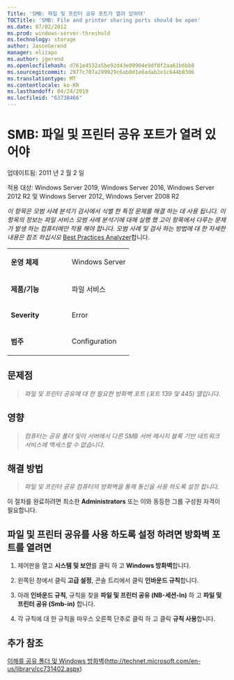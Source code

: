 ```yaml
---
Title: 'SMB: 파일 및 프린터 공유 포트가 열려 있어야'
TOCTitle: 'SMB: File and printer sharing ports should be open'
ms.date: 07/02/2012
ms.prod: windows-server-threshold
ms.technology: storage
author: JasonGerend
manager: elizapo
ms.author: jgerend
ms.openlocfilehash: d761e4532a5be92d43e09904e9df8f2aa61b6bb8
ms.sourcegitcommit: 2977c707a299929c6ab0d1e0adab2e1c644b8306
ms.translationtype: MT
ms.contentlocale: ko-KR
ms.lasthandoff: 04/24/2019
ms.locfileid: "63738466"
---
```

# <a name="smb-file-and-printer-sharing-ports-should-be-open"></a>SMB: 파일 및 프린터 공유 포트가 열려 있어야


업데이트됨: 2011 년 2 월 2 일

적용 대상: Windows Server 2019, Windows Server 2016, Windows Server 2012 R2 및 Windows Server 2012, Windows Server 2008 R2

*이 항목은 모범 사례 분석기 검사에서 식별 한 특정 문제를 해결 하는 데 사용 됩니다. 이 항목의 정보는 파일 서비스 모범 사례 분석기에 대해 실행 했 고이 항목에서 다루는 문제가 발생 하는 컴퓨터에만 적용 해야 합니다. 모범 사례 및 검사 하는 방법에 대 한 자세한 내용은 참조 하십시오* [Best Practices Analyzer](http://go.microsoft.com/fwlink/?linkid=122786%0d%0a)합니다.


<table>
<colgroup>
<col style="width: 50%" />
<col style="width: 50%" />
</colgroup>
<tbody>
<tr class="odd">
<td><p><strong>운영 체제</strong></p></td>
<td><p>Windows Server</p></td>
</tr>
<tr class="even">
<td><p><strong>제품/기능</strong></p></td>
<td><p>파일 서비스</p></td>
</tr>
<tr class="odd">
<td><p><strong>Severity</strong></p></td>
<td><p>Error</p></td>
</tr>
<tr class="even">
<td><p><strong>범주</strong></p></td>
<td><p>Configuration</p></td>
</tr>
</tbody>
</table>

## <a name="issue"></a>문제점

> *파일 및 프린터 공유에 대 한 필요한 방화벽 포트 (포트 139 및 445) 열입니다.*

## <a name="impact"></a>영향

> *컴퓨터는 공유 폴더 및이 서버에서 다른 SMB 서버 메시지 블록 기반 네트워크 서비스에 액세스할 수 없습니다.*

## <a name="resolution"></a>해결 방법

> *파일 및 프린터 공유 컴퓨터의 방화벽을 통해 통신을 사용 하도록 설정 합니다.*

이 절차를 완료하려면 최소한 **Administrators** 또는 이와 동등한 그룹 구성원 자격이 필요합니다.

## <a name="to-open-the-firewall-ports-to-enable-file-and-printer-sharing"></a>파일 및 프린터 공유를 사용 하도록 설정 하려면 방화벽 포트를 열려면

1.  제어판을 열고 **시스템 및 보안**를 클릭 하 고 **Windows 방화벽**합니다.

2.  왼쪽된 창에서 클릭 **고급 설정**, 콘솔 트리에서 클릭 **인바운드 규칙**합니다.

3.  아래 **인바운드 규칙**, 규칙을 찾을 **파일 및 프린터 공유 (NB-세션-In)** 하 고 **파일 및 프린터 공유 (Smb-in)** 합니다.

4.  각 규칙에 대 한 규칙을 마우스 오른쪽 단추로 클릭 하 고 클릭 **규칙 사용**합니다.

## <a name="additional-references"></a>추가 참조

[이해를 공유 폴더 및 Windows 방화벽](http://technet.microsoft.com/en-us/library/cc731402.aspx)(http://technet.microsoft.com/en-us/library/cc731402.aspx)

